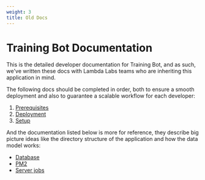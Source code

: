 ```yaml
---
weight: 3
title: Old Docs
---
```


# Training Bot Documentation

This is the detailed developer documentation for Training Bot, and as such, we've written these docs with Lambda Labs teams who are inheriting this application in mind.

The following docs should be completed in order, both to ensure a smooth deployment and also to guarantee a scalable workflow for each developer:

1. [Prerequisites](#prerequisites)
2. [Deployment](deployment.md)
3. [Setup](setup.md)

And the documentation listed below is more for reference, they describe big picture ideas like the directory structure of the application and how the data model works:

* [Database](database.md)
* [PM2](pm2.md)
* [Server jobs](jobs.md)
